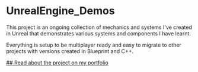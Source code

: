 # UnrealEngine_Demos
This project is an ongoing collection of mechanics and systems I've created in Unreal that demonstrates various systems and components I have learnt.

Everything is setup to be multiplayer ready and easy to migrate to other projects with versions created in Blueprint and C++.

[## Read about the project on my portfolio](https://siranno340a91bacc.wordpress.com/2024/03/23/unrealengineprogrammingconcepts/)

